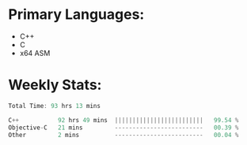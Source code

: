 # Primary Languages:
- C++
- C
- x64 ASM

# Weekly Stats:
<!--START_SECTION:waka-->

```C++
Total Time: 93 hrs 13 mins

C++           92 hrs 49 mins  |||||||||||||||||||||||||   99.54 %
Objective-C   21 mins         -------------------------   00.39 %
Other         2 mins          -------------------------   00.04 %
```

<!--END_SECTION:waka-->


